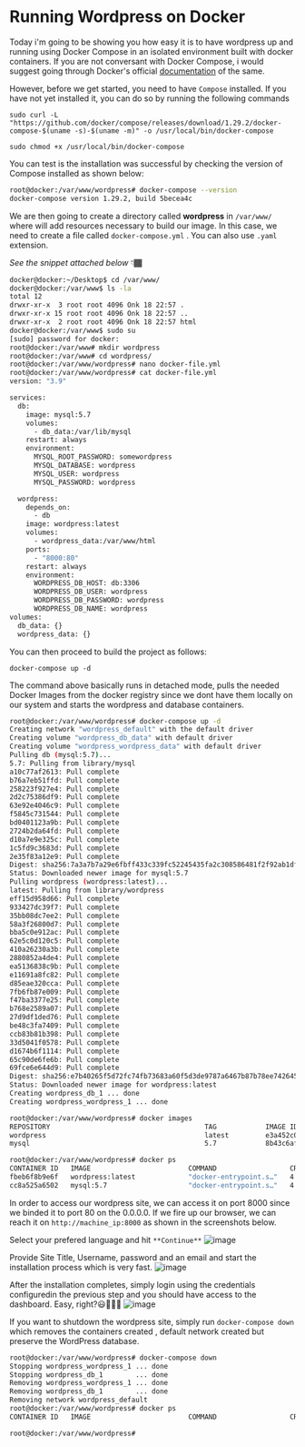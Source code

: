 # Running Wordpress on Docker

Today i'm going to be showing you how easy it is to have wordpress up and running using Docker Compose in an isolated environment built with docker containers. If you are not conversant with Docker Compose, i would suggest going through Docker's official [documentation](https://docs.docker.com/compose/gettingstarted/) of the same.

However, before we get started, you need to have `Compose` installed. If you have not yet installed it, you can do so by running the following commands

`sudo curl -L "https://github.com/docker/compose/releases/download/1.29.2/docker-compose-$(uname -s)-$(uname -m)" -o /usr/local/bin/docker-compose`

`sudo chmod +x /usr/local/bin/docker-compose`

You can test is the installation was successful by checking the version of Compose installed as shown below:

```bash
root@docker:/var/www/wordpress# docker-compose --version
docker-compose version 1.29.2, build 5becea4c
```

We are then going to create a directory called **wordpress** in `/var/www/` where will add resources necessary to build our image. In this case, we need to create a file called `docker-compose.yml` . You can also use `.yaml` extension.

_See the snippet attached below_ 👇🏾

```bash
docker@docker:~/Desktop$ cd /var/www/
docker@docker:/var/www$ ls -la
total 12
drwxr-xr-x  3 root root 4096 Onk 18 22:57 .
drwxr-xr-x 15 root root 4096 Onk 18 22:57 ..
drwxr-xr-x  2 root root 4096 Onk 18 22:57 html
docker@docker:/var/www$ sudo su
[sudo] password for docker:
root@docker:/var/www# mkdir wordpress
root@docker:/var/www# cd wordpress/
root@docker:/var/www/wordpress# nano docker-file.yml
root@docker:/var/www/wordpress# cat docker-file.yml
version: "3.9"

services:
  db:
    image: mysql:5.7
    volumes:
      - db_data:/var/lib/mysql
    restart: always
    environment:
      MYSQL_ROOT_PASSWORD: somewordpress
      MYSQL_DATABASE: wordpress
      MYSQL_USER: wordpress
      MYSQL_PASSWORD: wordpress

  wordpress:
    depends_on:
      - db
    image: wordpress:latest
    volumes:
      - wordpress_data:/var/www/html
    ports:
      - "8000:80"
    restart: always
    environment:
      WORDPRESS_DB_HOST: db:3306
      WORDPRESS_DB_USER: wordpress
      WORDPRESS_DB_PASSWORD: wordpress
      WORDPRESS_DB_NAME: wordpress
volumes:
  db_data: {}
  wordpress_data: {}
```

You can then proceed to build the project as follows:

`docker-compose up -d`

The command above basically runs in detached mode, pulls the needed Docker Images from the docker registry since we dont have them locally on our system and starts the wordpress and database containers.

```bash
root@docker:/var/www/wordpress# docker-compose up -d
Creating network "wordpress_default" with the default driver
Creating volume "wordpress_db_data" with default driver
Creating volume "wordpress_wordpress_data" with default driver
Pulling db (mysql:5.7)...
5.7: Pulling from library/mysql
a10c77af2613: Pull complete
b76a7eb51ffd: Pull complete
258223f927e4: Pull complete
2d2c75386df9: Pull complete
63e92e4046c9: Pull complete
f5845c731544: Pull complete
bd0401123a9b: Pull complete
2724b2da64fd: Pull complete
d10a7e9e325c: Pull complete
1c5fd9c3683d: Pull complete
2e35f83a12e9: Pull complete
Digest: sha256:7a3a7b7a29e6fbff433c339fc52245435fa2c308586481f2f92ab1df239d6a29
Status: Downloaded newer image for mysql:5.7
Pulling wordpress (wordpress:latest)...
latest: Pulling from library/wordpress
eff15d958d66: Pull complete
933427dc39f7: Pull complete
35bb08dc7ee2: Pull complete
58a3f26800d7: Pull complete
bba5c0e912ac: Pull complete
62e5c0d120c5: Pull complete
410a26230a3b: Pull complete
2880852a4de4: Pull complete
ea5136838c9b: Pull complete
e11691a8fc82: Pull complete
d85eae320cca: Pull complete
7fb6fb87e009: Pull complete
f47ba3377e25: Pull complete
b768e2589a07: Pull complete
27d9df1ded76: Pull complete
be48c3fa7409: Pull complete
ccb83b81b398: Pull complete
33d5041f0578: Pull complete
d1674b6f1114: Pull complete
65c90de6fe6b: Pull complete
69fce6e644d9: Pull complete
Digest: sha256:e7b40265f5d72fc74fb73683a60f5d3de9787a6467b87b78ee742645807d8463
Status: Downloaded newer image for wordpress:latest
Creating wordpress_db_1 ... done
Creating wordpress_wordpress_1 ... done
```

```bash
root@docker:/var/www/wordpress# docker images
REPOSITORY                                      TAG            IMAGE ID       CREATED         SIZE
wordpress                                       latest         e3a452c0a154   13 days ago     616MB
mysql                                           5.7            8b43c6af2ad0   2 weeks ago     448MB
```

```bash
root@docker:/var/www/wordpress# docker ps
CONTAINER ID   IMAGE                        COMMAND                  CREATED         STATUS          PORTS                                       NAMES
fbeb6f8b9e6f   wordpress:latest             "docker-entrypoint.s…"   4 minutes ago   Up 4 minutes    0.0.0.0:8000->80/tcp, :::8000->80/tcp       wordpress_wordpress_1
cc8a525a6502   mysql:5.7                    "docker-entrypoint.s…"   4 minutes ago   Up 4 minutes    3306/tcp, 33060/tcp                         wordpress_db_1

```

In order to access our wordpress site, we can access it on port 8000 since we binded it to port 80 on the 0.0.0.0.
If we fire up our browser, we can reach it on `http://machine_ip:8000` as shown in the screenshots below.

Select your prefered language and hit `**Continue**`
![image](https://user-images.githubusercontent.com/58165365/144333009-cdaded7c-2a3c-4d86-adbd-411a11c369fc.png)

Provide Site Title, Username, password and an email and start the installation process which is very fast.
![image](https://user-images.githubusercontent.com/58165365/144333071-2c940f20-06fb-4ad2-a5fb-96111a91b4f7.png)

After the installation completes, simply login using the credentials configuredin the previous step and you should have access to the dashboard. Easy, right?😃💁🏼‍♂️
![image](https://user-images.githubusercontent.com/58165365/144333115-09d905ad-f28e-45ef-976b-bf0be00964ac.png)

If you want to shutdown the wordpress site, simply run `docker-compose down` which removes the containers created , default network created but preserve the WordPress database.

```bash
root@docker:/var/www/wordpress# docker-compose down
Stopping wordpress_wordpress_1 ... done
Stopping wordpress_db_1        ... done
Removing wordpress_wordpress_1 ... done
Removing wordpress_db_1        ... done
Removing network wordpress_default
root@docker:/var/www/wordpress# docker ps
CONTAINER ID   IMAGE                        COMMAND                  CREATED       STATUS          PORTS

root@docker:/var/www/wordpress#
```
